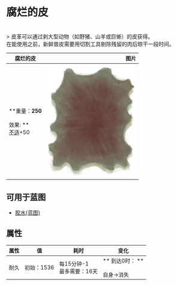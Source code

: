 # 腐烂的皮  
>   
<br>  
> 皮革可以通过剥大型动物（如野猪、山羊或巨蜥）的皮获得。<br>在能使用之前，新鲜兽皮需要用切割工具剔除残留的肉后晾干一段时间。  
  
  腐烂的皮  |   图片   
 ----  |  ----:   
 **重量：**250<br><br>** 效果: **<br>[不适](Discomfort.md)+50  |  <img decoding="async" src="Sprite/ReptileHideFleshed.png" href="a.md" style="max-width:300px;max-height:300px;">   
  
## 可用于蓝图  
- [胶水(蓝图)](Bp_Glue.md)  
  
  
## 属性   
属性  |  值  |  耗时  |  变化  
----  |  ----  |  ----  |  ----  
耐久  |  初始：1536  |  每15分钟-1<br>最多需要：16天  |  ** 到达0时： **<br><br>自身→消失  


<script>document.title="腐烂的皮 - 卡牌生存百科 Card Survival Wiki";</script>